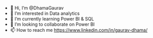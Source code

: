 - 👋 Hi, I’m @DhamaGaurav
- 👀 I’m interested in Data analytics
- 🌱 I’m currently learning Power BI & SQL
- 💞️ I’m looking to collaborate on Power BI
- 📫 How to reach me https://www.linkedin.com/in/gaurav-dhama/

<!---
DhamaGaurav/DhamaGaurav is a ✨ special ✨ repository because its `README.md` (this file) appears on your GitHub profile.
You can click the Preview link to take a look at your changes.
--->
